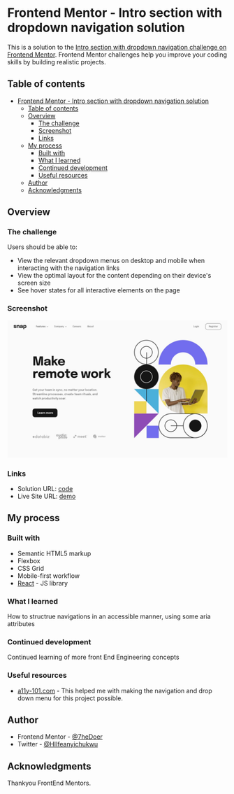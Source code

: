 # Frontend Mentor - Intro section with dropdown navigation solution

This is a solution to the [Intro section with dropdown navigation challenge on Frontend Mentor](https://www.frontendmentor.io/challenges/intro-section-with-dropdown-navigation-ryaPetHE5). Frontend Mentor challenges help you improve your coding skills by building realistic projects. 

## Table of contents

- [Frontend Mentor - Intro section with dropdown navigation solution](#frontend-mentor---intro-section-with-dropdown-navigation-solution)
  - [Table of contents](#table-of-contents)
  - [Overview](#overview)
    - [The challenge](#the-challenge)
    - [Screenshot](#screenshot)
    - [Links](#links)
  - [My process](#my-process)
    - [Built with](#built-with)
    - [What I learned](#what-i-learned)
    - [Continued development](#continued-development)
    - [Useful resources](#useful-resources)
  - [Author](#author)
  - [Acknowledgments](#acknowledgments)


## Overview

### The challenge

Users should be able to:

- View the relevant dropdown menus on desktop and mobile when interacting with the navigation links
- View the optimal layout for the content depending on their device's screen size
- See hover states for all interactive elements on the page

### Screenshot

![](./design/desktop-design.jpg)




### Links

- Solution URL: [code](https://github.com/HIIfeanyichukwu/intro-section-with-dropdown-nav)
- Live Site URL: [demo](https://dodropdown.surge.sh)

## My process

### Built with

- Semantic HTML5 markup
- Flexbox
- CSS Grid
- Mobile-first workflow
- [React](https://reactjs.org/) - JS library

### What I learned

How to structrue navigations in an accessible manner, using some aria attributes


### Continued development

Continued learning of more front End Engineering concepts


### Useful resources

- [a11y-101.com](https://a11y-101.com/development/nested-navigation) - This helped me with making the navigation and drop down menu for this project possible.

## Author

- Frontend Mentor - [@7heDoer](https://www.frontendmentor.io/profile/7heDoer)
- Twitter - [@HIIfeanyichukwu](https://www.twitter.com/HIIfeanyichukwu)


## Acknowledgments


Thankyou FrontEnd Mentors.
